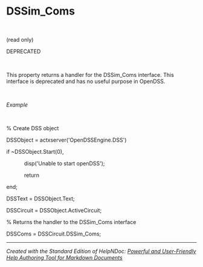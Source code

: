 # DSSim_Coms

&nbsp;

(read only)

DEPRECATED

&nbsp;

This property returns a handler for the DSSim\_Coms interface. This interface is deprecated and has no useful purpose in OpenDSS.

&nbsp;

*Example*

&nbsp;

% Create DSS object

DSSObject = actxserver('OpenDSSEngine.DSS')

if ~DSSObject.Start(0),

&nbsp; &nbsp; &nbsp; &nbsp; &nbsp; &nbsp; disp('Unable to start openDSS');

&nbsp; &nbsp; &nbsp; &nbsp; &nbsp; &nbsp; return

end;

DSSText = DSSObject.Text;

DSSCircuit = DSSObject.ActiveCircuit;

% Returns the handler to the DSSim\_Coms interface

DSSComs = DSSCircuit.DSSim\_Coms;

***
_Created with the Standard Edition of HelpNDoc: [Powerful and User-Friendly Help Authoring Tool for Markdown Documents](<https://www.helpndoc.com/feature-tour/markdown-import-export-using-helpndoc-help-authoring-tool/>)_
